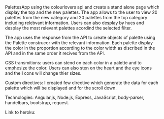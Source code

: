 PalettesApp using the colourlovers api and creats a stand alone page which display the top and the new palettes.
The app allows to the user to view 20 palettes from the new category and 20 palettes from the top category including relebvant information.
Users can also desplay by hues and desplay the most relevant palettes acordind the selected filter.

The app uses the response from the API to create objects of palette using the Palette construcor with the relevant information.
Each palette display the color in the proportion according to the color width as discribed in the API and in the same order it recives from the API.

CSS transmitions: users can stend on each color in a palette and to emphesize the color. Users can also sten on the heart and the eye 
icons and the I cons will change thier sizes.

Custom directives: I created few directive which generate the data for each palette which will be displayed and for the scroll down.

Technologies: Angular.js, Node.js, Express, JavaScript, body-parser, handelbars, bootstrap, request.

Link to heroku: 

